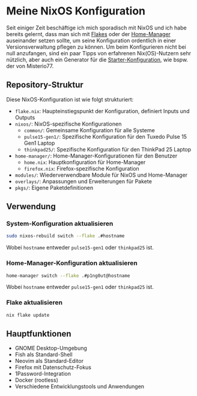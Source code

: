 # Meine NixOS Konfiguration

Seit einiger Zeit beschäftige ich mich sporadisch mit NixOS und ich habe bereits gelernt, dass man sich mit [Flakes](https://nixos.wiki/wiki/Flakes) oder der [Home-Manager](https://nixos.wiki/wiki/Home_Manager) auseinander setzen sollte, um seine Konfiguration ordentlich in einer Versionsverwaltung pflegen zu können. Um beim Konfigurieren nicht bei null anzufangen, sind ein paar Tipps von erfahrenen Nix(OS)-Nutzern sehr nützlich, aber auch ein Generator für die [Starter-Konfiguration](https://github.com/Misterio77/nix-starter-configs), wie bspw. der von Misterio77.

## Repository-Struktur

Diese NixOS-Konfiguration ist wie folgt strukturiert:

- `flake.nix`: Haupteinstiegspunkt der Konfiguration, definiert Inputs und Outputs
- `nixos/`: NixOS-spezifische Konfigurationen
  - `common/`: Gemeinsame Konfiguration für alle Systeme
  - `pulse15-gen1/`: Spezifische Konfiguration für den Tuxedo Pulse 15 Gen1 Laptop
  - `thinkpad25/`: Spezifische Konfiguration für den ThinkPad 25 Laptop
- `home-manager/`: Home-Manager-Konfigurationen für den Benutzer
  - `home.nix`: Hauptkonfiguration für Home-Manager
  - `firefox.nix`: Firefox-spezifische Konfiguration
- `modules/`: Wiederverwendbare Module für NixOS und Home-Manager
- `overlays/`: Anpassungen und Erweiterungen für Pakete
- `pkgs/`: Eigene Paketdefinitionen

## Verwendung

### System-Konfiguration aktualisieren

```bash
sudo nixos-rebuild switch --flake .#hostname
```

Wobei `hostname` entweder `pulse15-gen1` oder `thinkpad25` ist.

### Home-Manager-Konfiguration aktualisieren

```bash
home-manager switch --flake .#p1ng0ut@hostname
```

Wobei `hostname` entweder `pulse15-gen1` oder `thinkpad25` ist.

### Flake aktualisieren

```bash
nix flake update
```

## Hauptfunktionen

- GNOME Desktop-Umgebung
- Fish als Standard-Shell
- Neovim als Standard-Editor
- Firefox mit Datenschutz-Fokus
- 1Password-Integration
- Docker (rootless)
- Verschiedene Entwicklungstools und Anwendungen
